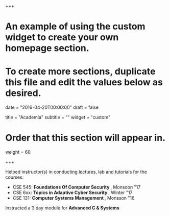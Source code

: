 +++
# An example of using the custom widget to create your own homepage section.
# To create more sections, duplicate this file and edit the values below as desired.

date = "2016-04-20T00:00:00"
draft = false

title = "Academia"
subtitle = ""
widget = "custom"

# Order that this section will appear in.
weight = 60

+++

Helped instructor(s) in conducting lectures, lab and tutorials for the courses:

- CSE 545: <b> Foundations Of Computer Security </b>, Monsoon "17
- CSE 6xx: <b> Topics in Adaptive Cyber Security </b>, Winter "17
- CSE 131: <b> Computer Systems Management </b>, Monsson "16

Instructed a 3 day module for <b> Advanced C & Systems </b>
